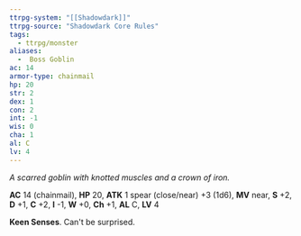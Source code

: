 ```yaml
---
ttrpg-system: "[[Shadowdark]]"
ttrpg-source: "Shadowdark Core Rules"
tags:
  - ttrpg/monster
aliases:
  -  Boss Goblin
ac: 14
armor-type: chainmail
hp: 20
str: 2
dex: 1
con: 2
int: -1
wis: 0
cha: 1
al: C
lv: 4
---
```


_A scarred goblin with knotted muscles and a crown of iron._

**AC** 14 (chainmail), **HP** 20, **ATK** 1 spear (close/near) +3 (1d6), **MV** near, **S** +2, **D** +1, **C** +2, **I** -1, **W** +0, **Ch** +1, **AL** C, **LV** 4

**Keen Senses**. Can't be surprised.

